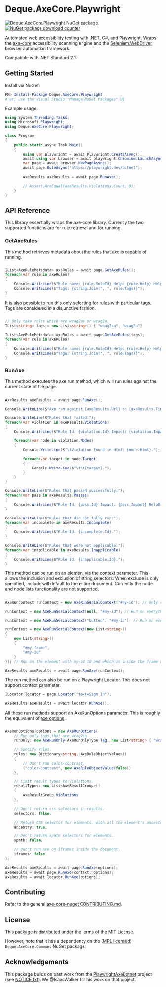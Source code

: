 # Deque.AxeCore.Playwright

[![Deque.AxeCore.Playwright NuGet package](https://img.shields.io/nuget/v/Deque.AxeCore.Playwright)](https://www.nuget.org/packages/Deque.AxeCore.Selenium) 
[![NuGet package download counter](https://img.shields.io/nuget/dt/Deque.AxeCore.Playwright)](https://www.nuget.org/packages/Deque.AxeCore.Selenium/) 

Automated web accessibility testing with .NET, C#, and Playwright. Wraps the [axe-core](https://github.com/dequelabs/axe-core) accessibility scanning engine and the [Selenium.WebDriver](https://www.seleniumhq.org/) browser automation framework.

Compatible with .NET Standard 2.1.

## Getting Started

Install via NuGet:

```powershell
PM> Install-Package Deque.AxeCore.Playwright
# or, use the Visual Studio "Manage NuGet Packages" UI
```

Example usage:

```csharp
using System.Threading.Tasks;
using Microsoft.Playwright;
using Deque.AxeCore.Playwright;

class Program
{
    public static async Task Main()
    {
        using var playwright = await Playwright.CreateAsync();
        await using var browser = await playwright.Chromium.LaunchAsync(new() { Headless = false });
        var page = await browser.NewPageAsync();
        await page.GotoAsync("https://playwright.dev/dotnet");
        
        AxeResults axeResults = await page.RunAxe();

        // Assert.AreEqual(axeResults.Violations.Count, 0);
    }
}
```

## API Reference

This library essentially wraps the axe-core library.
Currently the two supported functions are for rule retrieval and for running.

### GetAxeRules

This method retrieves metadata about the rules that axe is capable of running.

```cs

IList<AxeRuleMetadata> axeRules = await page.GetAxeRules();
foreach(var rule in axeRules)
{
    Console.WriteLine($"Rule name: {rule.RuleId} Help: {rule.Help} HelpUrl: {rule.HelpUrl}");
    Console.WriteLine($"Tags: {string.Join(", ", rule.Tags)}");
}

```

It is also possible to run this only selecting for rules with particular tags.
Tags are considered in a disjunctive fashion.

```cs

// Only take rules which are wcag2aa or wcag2a.
IList<string> tags = new List<string>() { "wcag2aa", "wcag2a"}

IList<AxeRuleMetadata> axeRules = await page.GetAxeRules(tags);
foreach(var rule in axeRules)
{
    Console.WriteLine($"Rule name: {rule.RuleId} Help: {rule.Help} HelpUrl: {rule.HelpUrl}");
    Console.WriteLine($"Tags: {string.Join(", ", rule.Tags)}");
}

```

### RunAxe

This method executes the axe run method, which will run rules against the current state of the page.

```cs

AxeResults axeResults = await page.RunAxe();

Console.WriteLine($"Axe ran against {axeResults.Url} on {axeResults.Timestamp}.");

Console.WriteLine($"Rules that failed:");
foreach(var violation in axeResults.Violations)
{
    Console.WriteLine($"Rule Id: {violation.Id} Impact: {violation.Impact} HelpUrl: {violation.HelpUrl}.");

    foreach(var node in violation.Nodes)
    {
        Console.WriteLine($"\tViolation found in Html: {node.Html}.");

        foreach(var target in node.Target)
        {
            Console.WriteLine($"\t\t{target}.");
        }
    }
}

Console.WriteLine($"Rules that passed successfully:");
foreach(var pass in axeResults.Passes)
{
    Console.WriteLine($"Rule Id: {pass.Id} Impact: {pass.Impact} HelpUrl: {pass.HelpUrl}.");
}

Console.WriteLine($"Rules that did not fully run:");
foreach(var incomplete in axeResults.Incomplete)
{
    Console.WriteLine($"Rule Id: {incomplete.Id}.");
}

Console.WriteLine($"Rules that were not applicable:");
foreach(var inapplicable in axeResults.Inapplicable)
{
    Console.WriteLine($"Rule Id: {inapplicable.Id}.");
}

``` 

This method can be run on an element via the context parameter.
This allows the inclusion and exclusion of string selectors.
When exclude is only specified, include will default to the entire document.
Currently the node and node lists functionality are not supported.

``` cs

AxeRunContext runContext = new AxeRunSerialContext("#my-id"); // Only run on this id.

runContext = new AxeRunSerialContext(null, "#my-id"); // Run on everything but this id.

runContext = new AxeRunSerialContext("button", "#my-id"); // Run on every button that does not have this id.

runContext = new AxeRunSerialContext(new List<string>()
{
    new List<string>()
    {
        "#my-frame",
        "#my-id"
    }
}); // Run on the element with my-id Id and which is inside the frame with id my-frame.

AxeResults axeResults = await page.RunAxe(runContext);

```

The run method can also be run on a Playwright Locator.
This does not support context parameter.

``` cs
ILocator locator = page.Locator("text=Sign In");

AxeResults axeResults = await locator.RunAxe();
```

All these run methods support an AxeRunOptions parameter.
This is roughly the equivalent of [axe options](https://www.deque.com/axe/core-documentation/api-documentation/#options-parameter) .

```cs

AxeRunOptions options = new AxeRunOptions(
    // Run only tags that are wcag2aa.
    runOnly: new AxeRunOnly(AxeRunOnlyType.Tag, new List<string> { "wcag2aa" }),

    // Specify rules.
    rules: new Dictionary<string, AxeRuleObjectValue>()
    {
        // Don't run color-contrast.
        {"color-contrast", new AxeRuleObjectValue(false)}
    },

    // Limit result types to Violations.
    resultTypes: new List<AxeResultGroup>()
    {
        AxeResultGroup.Violations
    },

    // Don't return css selectors in results.
    selectors: false,

    // Return CSS selector for elements, with all the element's ancestors.
    ancestry: true,

    // Don't return xpath selectors for elements.
    xpath: false,

    // Don't run axe on iframes inside the document.
    iframes: false
);

AxeResults axeResults = await page.RunAxe(options);
axeResults = await page.RunAxe(context, options);
axeResults = await locator.RunAxe(options);


```

## Contributing

Refer to the general [axe-core-nuget CONTRIBUTING.md](../../CONTRIBUTING.md).

## License

This package is distributed under the terms of the [MIT License](../../LICENSE-Deque.AxeCore.Playwright.txt).

However, note that it has a dependency on the ([MPL licensed](../../LICENSE-Deque.AxeCore.Commons.txt)) `Deque.AxeCore.Commons` NuGet package.

## Acknowledgements

This package builds on past work from the [PlaywrightAxeDotnet](https://github.com/IsaacWalker/PlaywrightAxeDotnet) project (see [NOTICE.txt](../../NOTICE.txt)). We @IsaacWalker for his work on that project.
